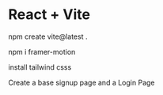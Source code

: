 # React + Vite

npm create vite@latest . 

npm i framer-motion

install tailwind csss 

Create a base signup page and a Login Page 

